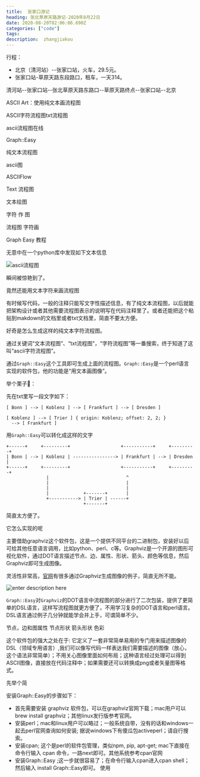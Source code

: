 ```yaml
---
title:  张家口游记
heading: 张北草原天路游记-2020年8月22日
date: 2020-08-20T02:06:06.690Z
categories: ["code"]
tags: 
description:  zhangjiakou
---
```


行程：

- 北京（清河站）--张家口站，火车，29.5元。
- 张家口站-草原天路东段路口，租车，一天314。

清河站--张家口站--张北草原天路东路口--草原天路终点--张家口站--北京



ASCII Art：使用纯文本画流程图

ASCII字符流程图txt流程图

ascii流程图在线

Graph::Easy

纯文本流程图

ascii图

ASCIIFlow

Text 流程图

文本绘图

字符 作 图

流程图 字符画

Graph Easy 教程

无意中在一个python库中发现如下文本信息

![ascii流程图](https://gitee.com/smile365/blogimg/raw/master/sxy91/1597890929660.png)

瞬间被惊艳到了。

竟然还能用文本字符来画流程图

有时候写代码，一般的注释只能写文字性描述信息，有了纯文本流程图，以后就能把架构设计或者其他需要流程图表示的说明写在代码注释里了。或者还能把这个粘贴到makdown的文档里或者txt文档里，简直不要太方便。

好奇是怎么生成这样的纯文本字符流程图。

通过关键词“文本流程图”、“txt流程图”，“字符流程图”等一番搜索，终于知道了这叫“ascii字符流程图”。

通过`Graph::Easy`这个工具即可生成上面的流程图。`Graph::Easy`是一个perl语言实现的软件包，他的功能是“用文本画图像”。

举个栗子🌰：

先在txt里写一段文字如下：

```
[ Bonn ] --> [ Koblenz ] --> [ Frankfurt ] --> [ Dresden ]

[ Koblenz ] --> [ Trier ] { origin: Koblenz; offset: 2, 2; }
  --> [ Frankfurt ]
```

用`Graph::Easy`可以转化成这样的文字
```
+------+     +---------+                   +-----------+     +---------+
| Bonn | --> | Koblenz | ----------------> | Frankfurt | --> | Dresden |
+------+     +---------+                   +-----------+     +---------+
               |                             ^
               |                             |
               |                             |
               |             +-------+       |
               +-----------> | Trier | ------+
                             +-------+
```


简直太方便了。


它怎么实现的呢

主要借助graphviz这个软件包，这是一个提供不同平台的二进制包，安装好以后可给其他任意语言调用，比如python、perl、c等。Graphviz是一个开源的图形可视化软件，通过DOT语言描述节点、边、属性、形状、箭头、颜色等信息，然后Graphviz即可生成图像。

灵活性非常高，[官网](https://graphviz.org/gallery/)有很多通过Graphviz生成图像的例子，简直无所不能。

![enter description here](https://gitee.com/smile365/blogimg/raw/master/sxy91/1597893101723.png)

`Graph::Easy`对`Graphviz`的DOT语言中流程图的部分进行了二次包装，提供了更简单的DSL语言，这样写流程图就更方便了，不用学习复杂的DOT语言和perl语言。DSL语言通过例子几分钟就能学会并上手，可谓简单不少。









节点，边和图属性
节点形状
箭头形状
色彩

这个软件包的强大之处在于: 它定义了一套非常简单易用的专门用来描述图像的DSL（领域专用语言）,我们可以像写代码一样表达我们需要描述的图像（放心，这个语法非常简单）；不用关心图像里面如何布局；这种语言经过处理可以得到ASCII图像，直接放在代码注释中；如果需要还可以转换成png或者矢量图等格式。

先举个简




安装Graph::Easy的步骤如下：

- 首先需要安装 graphviz 软件包，可以在graphviz官网下载；mac用户可以 brew install graphviz；其他linux发行版参考官网。
- 安装perl；mac和linux用户可以略过；一般系统自带，没有的话和windows一起去perl官网查询如何安装; 据说windows下有傻瓜包activeperl；请自行搜索。
- 安装cpan; 这个是perl的软件包管理，类似npm, pip, apt-get; mac下直接在命令行输入 cpan 命令，一路next即可。其他系统参考cpan官网
- 安装Graph::Easy ;这一步就很容易了；在命令行输入cpan进入cpan shell；然后输入 install Graph::Easy即可。
使用


